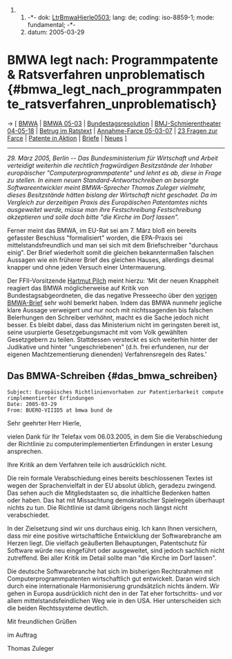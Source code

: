 1.  1.  -\*- dok: [LtrBmwaHierle0503](LtrBmwaHierle0503 "wikilink");
        lang: de; coding: iso-8859-1; mode: fundamental; -\*-
    2.  datum: 2005-03-29

# BMWA legt nach: Programmpatente & Ratsverfahren unproblematisch {#bmwa_legt_nach_programmpatente_ratsverfahren_unproblematisch}

-\> \[ [ BMWA](SwpatbmwaDe "wikilink") \| [ BMWA
05-03](Bmwa0503De "wikilink") \| [
Bundestagsresolution](Bundestag050217De "wikilink") \| [
BMJ-Schmierentheater 04-05-18](ConsDe040518De "wikilink") \| [ Betrug im
Ratstext](ConsText0406De "wikilink") \| [ Annahme-Farce
05-03-07](Cons050317De "wikilink") \| [ 23 Fragen zur
Farce](LtrFfiiCons050308De "wikilink") \| [ Patente in
Aktion](SwpikxraniDe "wikilink") \| [ Briefe](SwpatxatraDe "wikilink")
\| [ Neues](SwpatcninoDe "wikilink") \]

------------------------------------------------------------------------

*29. März 2005, Berlin \-- Das Bundesministerium für Wirtschaft und
Arbeit verteidigt weiterhin die rechtlich fragwürdigen Besitzstände der
Inhaber europäischer \"Computerprogrammpatente\" und lehnt es ab, diese
in Frage zu stellen. In einem neuen Standard-Antwortschreiben an
besorgte Softwareentwickler meint BMWA-Sprecher Thomas Zuleger vielmehr,
dieses Besitzstände hätten bislang der Wirtschaft nicht geschadet. Da im
Vergleich zur derzeitigen Praxis des Europäischen Patentamtes nichts
ausgeweitet werde, müsse man ihre Festschreibung Festschreibung
akzeptieren und solle doch bitte \"die Kirche im Dorf lassen\".*

Ferner meint das BMWA, im EU-Rat sei am 7. März bloß ein bereits
gefasster Beschluss \"formalisiert\" worden, die EPA-Praxis sei
mittelstandsfreundlich und man sei sich mit dem Briefschreiber
\"durchaus einig\". Der Brief wiederholt somit die gleichen
bekanntermaßen falschen Aussagen wie ein früherer Brief des gleichen
Hauses, allerdings diesmal knapper und ohne jeden Versuch einer
Untermauerung.

Der FFII-Vorsitzende [ Hartmut Pilch](HartmutPilchDe "wikilink") meint
hierzu: \'Mit der neuen Knappheit reagiert das BMWA möglicherweise auf
Kritik von Bundestagsabgeordneten, die das negative Presseecho über den
[ vorigen BMWA-Brief](Bmwa0503De "wikilink") sehr wohl bemerkt haben.
Indem das BMWA nunmehr jegliche klare Aussage verweigert und nur noch
mit nichtssagenden bis falschen Belerhungen den Schreiber verhöhnt,
macht es die Sache jedoch nicht besser. Es bleibt dabei, dass das
Ministerium nicht im geringsten bereit ist, seine usurpierte
Gesetzgebungsmacht mit vom Volk gewählten Gesetzgebern zu teilen.
Stattdessen versteckt es sich weiterhin hinter der Judikative und hinter
\"ungeschriebenen\" (d.h. frei erfundenen, nur der eigenen
Machtzementierung dienenden) Verfahrensregeln des Rates.\'

## Das BMWA-Schreiben {#das_bmwa_schreiben}

`Subject: Europäisches Richtlinienvorhaben zur Patentierbarkeit computerimplementierter Erfindungen`\
`Date: 2005-03-29`\
`From: BUERO-VIIID5 at bmwa bund de`

Sehr geehrter Herr Hierle,

vielen Dank für Ihr Telefax vom 06.03.2005, in dem Sie die
Verabschiedung der Richtlinie zu computerimplementierten Erfindungen in
erster Lesung ansprechen.

Ihre Kritik an dem Verfahren teile ich ausdrücklich nicht.

Die rein formale Verabschiedung eines bereits beschlossenen Textes ist
wegen der Sprachenvielfalt in der EU absolut üblich, geradezu zwingend.
Das sehen auch die Mitgliedstaaten so, die inhaltliche Bedenken hatten
oder haben. Das hat mit Missachtung demokratischer Spielregeln überhaupt
nichts zu tun. Die Richtlinie ist damit übrigens noch längst nicht
verabschiedet.

In der Zielsetzung sind wir uns durchaus einig. Ich kann Ihnen
versichern, dass mir eine positive wirtschaftliche Entwicklung der
Softwarebranche am Herzen liegt. Die vielfach geäußerten Behauptungen,
Patentschutz für Software würde neu eingeführt oder ausgeweitet, sind
jedoch sachlich nicht zutreffend. Bei aller Kritik im Detail sollte man
\"die Kirche im Dorf lassen\".

Die deutsche Softwarebranche hat sich im bisherigen Rechtsrahmen mit
Computerprogrammpatenten wirtschaftlich gut entwickelt. Daran wird sich
durch eine internationale Harmonisierung grundsätzlich nichts ändern.
Wir gehen in Europa ausdrücklich nicht den in der Tat eher fortschritts-
und vor allem mittelstandsfeindlichen Weg wie in den USA. Hier
unterscheiden sich die beiden Rechtssysteme deutlich.

Mit freundlichen Grüßen

im Auftrag

Thomas Zuleger
